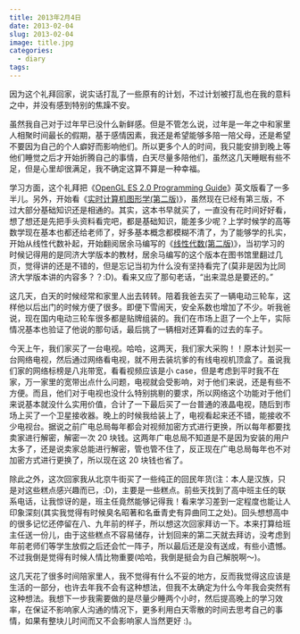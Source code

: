 ```yaml
---
title: 2013年2月4日
date: 2013-02-04
slug: 2013-02-04
image: title.jpg
categories:
  - diary
tags:
---
```


因为这个礼拜回家，说实话打乱了一些原有的计划，不过计划被打乱也在我的意料之中，并没有感到特别的焦躁不安。

虽然我自己对于过年早已没什么新鲜感。但是不管怎么说，过年是一年之中和家里人相聚时间最长的假期，基于感情因素，我还是希望能够多陪一陪父母，还是希望不要因为自己的个人癖好而影响他们。所以更多个人的时间，我只能安排到晚上等他们睡觉之后才开始折腾自己的事情，白天尽量多陪他们，虽然这几天睡眠有些不足，但是心里却很满足，我不确定这算不算是一种幸福。

学习方面，这个礼拜把《[OpenGL ES 2.0 Programming Guide](http://book.douban.com/subject/3175883/)》英文版看了一多半儿。另外，开始看《[实时计算机图形学(第二版)](http://book.douban.com/subject/1231141/)》，虽然现在已经有第三版，不过大部分基础知识还是相通的。其实，这本书早就买了，一直没有花时间好好看，想了想还是先把手头资料看完吧，都是基础知识，能差多少呢？上学时候学的高等数学现在基本也都还给老师了，好多基本概念都模糊不清了，为了能够学的扎实，开始从线性代数补起，开始翻阅居余马编写的《[线性代数(第二版)](http://book.douban.com/subject/1231947/)》，当初学习的时候记得用的是同济大学版本的教材，居余马编写的这个版本在图书馆里翻过几页，觉得讲的还是不错的，但是忘记当初为什么没有坚持看完了(莫非是因为比同济大学版本讲的内容多？？:D)。看来又应了那句老话，“出来混总是要还的。”

这几天，白天的时候经常和家里人出去转转。陪着我爸去买了一辆电动三轮车，这样他以后出门的时候方便了很多。即便下雪闹天，安全系数也增加了不少。听我爸说，现在国内电动三轮车很多都是贴牌组装的。我们在市场上逛了一个上午，实际情况基本也验证了他说的那句话，最后挑了一辆相对还算看的过去的车子。

今天上午，我们家买了一台电视。哈哈，这两天，我们家大采购！！原本计划买一台网络电视，然后通过网络看电视，就不用去装坑爹的有线电视机顶盒了。虽说我们家的网络标榜是八兆带宽，看看视频应该是小 case，但是考虑到平时我不在家，万一家里的宽带出点什么问题，电视就会受影响，对于他们来说，还是有些不方便。而且，他们对于电视也没什么特别挑剔的要求，所以网络这个功能对于他们来说基本就没什么实用价值，合计了一下最后买了一台普通的液晶电视，随后到市场上买了一个卫星接收器。晚上的时候我给装上了，电视看起来还不错，能接收不少电视台。据说之前广电总局每年都会对视频加密方式进行更换，所以每年都要找卖家进行解密，解密一次 20 块钱。这两年广电总局不知道是不是因为安装的用户太多了，还是说卖家总能进行解密，管也管不住了，反正现在广电总局每年也不对加密方式进行更换了，所以现在这 20 块钱也省了。

除此之外，这次回家我从北京牛街买了一些纯正的回民年货(注：本人是汉族，只是对这些糕点感兴趣而已，:D)，主要是一些糕点。前些天找到了高中班主任的联系电话，让我惊讶的是，班主任竟然能够记得我！看来学习差到一定程度也能让人印象深刻(其实我觉得有时候臭名昭著和名垂青史有异曲同工之处)。回头想想高中的很多记忆还停留在八、九年前的样子，所以想这次回家拜访一下。本来打算给班主任送一份儿，由于这些糕点不容易储存，计划回来的第二天就去拜访，没考虑到年前老师们等学生放假之后还会忙一阵子，所以最后还是没有送成，有些小遗憾。不过我倒是觉得有时候人情比物重要(哈哈，我倒是挺会为自己解脱啊～)。

这几天花了很多时间陪家里人，我不觉得有什么不妥的地方，反而我觉得这应该是生活的一部分，也许去年我不会有这种想法，但我不太确定为什么今年我会突然有这种想法。我想下一步我需要做的是尽量少睡两个小时，然后提高晚上的学习效率，在保证不影响家人沟通的情况下，更多利用白天零散的时间去思考自己的事情，如果有整块儿时间而又不会影响家人当然更好 :)。
